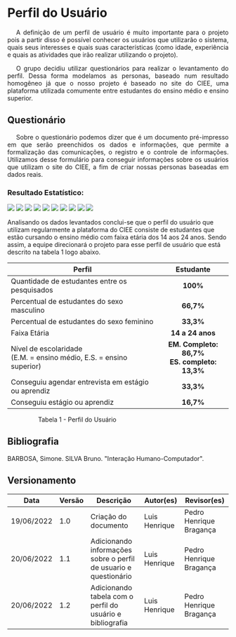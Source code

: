 # Perfil do Usuário

<p style="text-indent: 20px;text-align: justify;">
    A definição de um perfil de usuário é muito importante
    para o projeto pois a partir disso é possível conhecer os
    usuários que utilizarão o sistema, quais seus interesses e quais suas 
    características (como idade, experiência e quais as atividades
    que irão realizar utilizando o projeto).
    <br/>
</p>
<p style="text-indent: 20px;text-align: justify;">   
    O grupo decidiu utilizar questionários para realizar o levantamento
    do perfil. Dessa forma modelamos as personas, baseado num resultado
    homogêneo já que o nosso projeto é baseado no site do CIEE, uma plataforma
    utilizada comumente entre estudantes do ensino médio e ensino superior.
</p>

## Questionário

<p style="text-indent: 20px;text-align: justify;">
    Sobre o questionário podemos dizer que é um documento pré-impresso em que serão preenchidos os dados e informações, 
    que permite a formalização das comunicações, o registro e o controle de informações.
    Utilizamos desse formulário para conseguir informações sobre os usuários que utilizam o site do CIEE,
    a fim de criar nossas personas baseadas em dados reais. 
 </p>
 
### Resultado Estatístico:
 
 <img src="https://user-images.githubusercontent.com/78981063/180107712-438d840a-fceb-46f8-ac0c-8cb9e8cd6554.png" style="width:80%, marginTop: 30px"/>
 <img src="https://user-images.githubusercontent.com/78981063/180107715-3ac6cf46-0a48-45f4-a865-f91b8164099b.png" style="width:80%, marginTop: 30px"/>
 <img src="https://user-images.githubusercontent.com/78981063/180107718-e391c1ad-31f7-47c7-ba6d-cab2fa655b07.png" style="width:80%, marginTop: 30px"/>
 <img src="https://user-images.githubusercontent.com/78981063/180107736-73657db0-fdcb-4aee-9860-68c074a3ecb7.png" style="width:80%, marginTop: 30px"/>
 <img src="https://user-images.githubusercontent.com/78981063/180107727-c5aa1bc3-8617-473b-a5ac-0a04a7654634.png" style="width:80%, marginTop: 30px"/>
 <img src="https://user-images.githubusercontent.com/78981063/180107744-7e560d8b-92a7-4a8f-ad40-5643f42c86e1.png" style="width:80%, marginTop: 30px"/>
 <img src="https://user-images.githubusercontent.com/78981063/180107749-ed291dcb-ba4a-4a7e-a73a-69dfae461423.png" style="width:80%, marginTop: 30px"/>
 <img src="https://user-images.githubusercontent.com/78981063/180108050-e57d54ac-0b41-4fb0-9482-3fbdeb33eeb5.png" style="width:80%, marginTop: 30px"/>
 <img src="https://user-images.githubusercontent.com/78981063/180107773-ecfd780c-7c70-4881-ac55-f37ce8b91495.png" style="width:80%, marginTop: 30px"/>
 <img src="https://user-images.githubusercontent.com/78981063/180107760-909da3d0-cba8-4af3-9855-1b2b72a62831.png" style="width:80%, marginTop: 30px"/>

Analisando os dados levantados conclui-se que o perfil do usuário que utilizam regularmente a plataforma do CIEE consiste de estudantes que estão cursando o ensino médio com faixa etária dos 14 aos 24 anos. Sendo assim, a equipe direcionará o projeto para esse perfil de usuário que está descrito na tabela 1 logo abaixo.

| Perfil | Estudante |
|--|:-:|
| Quantidade de estudantes entre os pesquisados | **100%** |
| Percentual de estudantes do sexo masculino | **66,7%** |
| Percentual de estudantes do sexo feminino | **33,3%** |
| Faixa Etária | **14 a 24 anos** |
| Nível de escolaridade<br> (E.M. = ensino médio, E.S. = ensino superior) | **EM. Completo: 86,7%**<br> **ES. completo: 13,3%** |
| Conseguiu agendar entrevista em estágio ou aprendiz | **33,3%** |
| Conseguiu estágio ou aprendiz | **16,7%** |

&emsp;&emsp;&emsp;&emsp;&emsp;Tabela 1 - Perfil do Usuário

## Bibliografia

BARBOSA, Simone. SILVA Bruno. "Interação Humano-Computador".
 
 ## Versionamento

| Data       | Versão | Descrição                                  | Autor(es)      | Revisor(es)  |
| ---------- | ------ | ------------------------------------------ | -------------- | ------------ |
| 19/06/2022 | 1.0    | Criação do documento                       | Luis Henrique  | Pedro Henrique Bragança |
| 20/06/2022 | 1.1    | Adicionando informações sobre o perfil de usuario e  questionário | Luis Henrique  | Pedro Henrique Bragança |
| 20/06/2022 | 1.2    | Adicionando tabela com o perfil do usuário e bibliografia | Luis Henrique  | Pedro Henrique Bragança |
